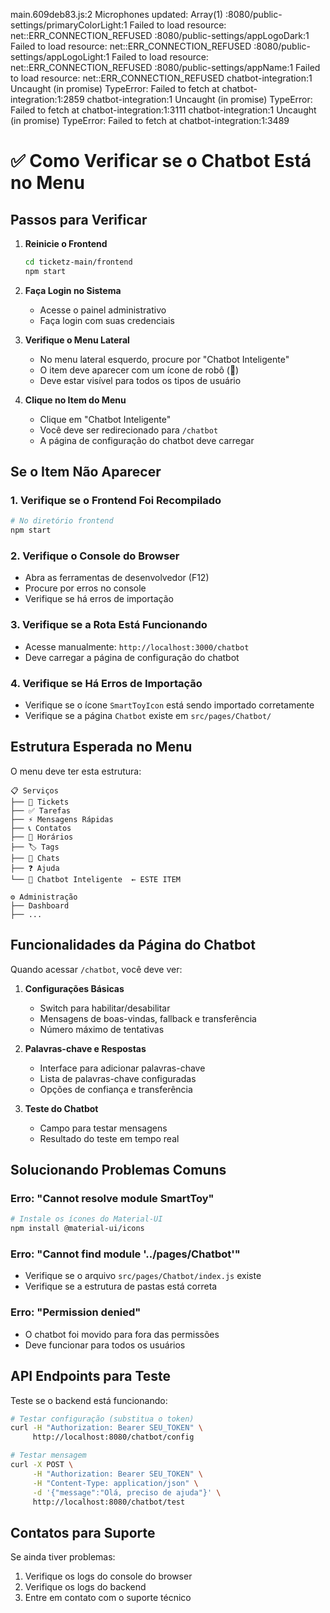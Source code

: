 main.609deb83.js:2 Microphones updated: Array(1)
:8080/public-settings/primaryColorLight:1  Failed to load resource: net::ERR_CONNECTION_REFUSED
:8080/public-settings/appLogoDark:1  Failed to load resource: net::ERR_CONNECTION_REFUSED
:8080/public-settings/appLogoLight:1  Failed to load resource: net::ERR_CONNECTION_REFUSED
:8080/public-settings/appName:1  Failed to load resource: net::ERR_CONNECTION_REFUSED
chatbot-integration:1  Uncaught (in promise) TypeError: Failed to fetch
    at chatbot-integration:1:2859
chatbot-integration:1  Uncaught (in promise) TypeError: Failed to fetch
    at chatbot-integration:1:3111
chatbot-integration:1  Uncaught (in promise) TypeError: Failed to fetch
    at chatbot-integration:1:3489
# ✅ Como Verificar se o Chatbot Está no Menu

## Passos para Verificar

1. **Reinicie o Frontend**
   ```bash
   cd ticketz-main/frontend
   npm start
   ```

2. **Faça Login no Sistema**
   - Acesse o painel administrativo
   - Faça login com suas credenciais

3. **Verifique o Menu Lateral**
   - No menu lateral esquerdo, procure por "Chatbot Inteligente"
   - O item deve aparecer com um ícone de robô (🤖)
   - Deve estar visível para todos os tipos de usuário

4. **Clique no Item do Menu**
   - Clique em "Chatbot Inteligente"
   - Você deve ser redirecionado para `/chatbot`
   - A página de configuração do chatbot deve carregar

## Se o Item Não Aparecer

### 1. Verifique se o Frontend Foi Recompilado
```bash
# No diretório frontend
npm start
```

### 2. Verifique o Console do Browser
- Abra as ferramentas de desenvolvedor (F12)
- Procure por erros no console
- Verifique se há erros de importação

### 3. Verifique se a Rota Está Funcionando
- Acesse manualmente: `http://localhost:3000/chatbot`
- Deve carregar a página de configuração do chatbot

### 4. Verifique se Há Erros de Importação
- Verifique se o ícone `SmartToyIcon` está sendo importado corretamente
- Verifique se a página `Chatbot` existe em `src/pages/Chatbot/`

## Estrutura Esperada no Menu

O menu deve ter esta estrutura:
```
📋 Serviços
├── 💬 Tickets
├── ✅ Tarefas  
├── ⚡ Mensagens Rápidas
├── 📞 Contatos
├── 📅 Horários
├── 🏷️ Tags
├── 💬 Chats
├── ❓ Ajuda
└── 🤖 Chatbot Inteligente  ← ESTE ITEM

⚙️ Administração
├── Dashboard
├── ...
```

## Funcionalidades da Página do Chatbot

Quando acessar `/chatbot`, você deve ver:

1. **Configurações Básicas**
   - Switch para habilitar/desabilitar
   - Mensagens de boas-vindas, fallback e transferência
   - Número máximo de tentativas

2. **Palavras-chave e Respostas**
   - Interface para adicionar palavras-chave
   - Lista de palavras-chave configuradas
   - Opções de confiança e transferência

3. **Teste do Chatbot**
   - Campo para testar mensagens
   - Resultado do teste em tempo real

## Solucionando Problemas Comuns

### Erro: "Cannot resolve module SmartToy"
```bash
# Instale os ícones do Material-UI
npm install @material-ui/icons
```

### Erro: "Cannot find module '../pages/Chatbot'"
- Verifique se o arquivo `src/pages/Chatbot/index.js` existe
- Verifique se a estrutura de pastas está correta

### Erro: "Permission denied"
- O chatbot foi movido para fora das permissões
- Deve funcionar para todos os usuários

## API Endpoints para Teste

Teste se o backend está funcionando:

```bash
# Testar configuração (substitua o token)
curl -H "Authorization: Bearer SEU_TOKEN" \
     http://localhost:8080/chatbot/config

# Testar mensagem
curl -X POST \
     -H "Authorization: Bearer SEU_TOKEN" \
     -H "Content-Type: application/json" \
     -d '{"message":"Olá, preciso de ajuda"}' \
     http://localhost:8080/chatbot/test
```

## Contatos para Suporte

Se ainda tiver problemas:
1. Verifique os logs do console do browser
2. Verifique os logs do backend
3. Entre em contato com o suporte técnico

